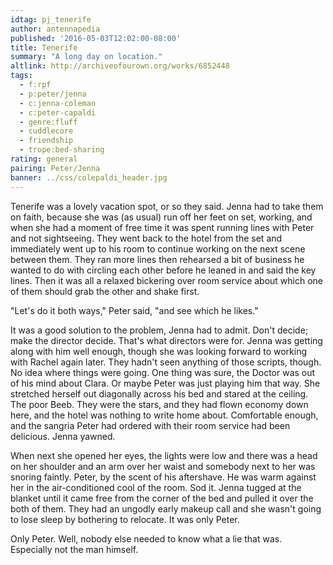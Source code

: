 ```yaml
---
idtag: pj_tenerife
author: antennapedia
published: '2016-05-03T12:02:00-08:00'
title: Tenerife
summary: "A long day on location."
altlink: http://archiveofourown.org/works/6852448
tags:
  - f:rpf
  - p:peter/jenna
  - c:jenna-coleman
  - c:peter-capaldi
  - genre:fluff
  - cuddlecore
  - friendship
  - trope:bed-sharing
rating: general
pairing: Peter/Jenna
banner: ../css/colepaldi_header.jpg
---
```

Tenerife was a lovely vacation spot, or so they said. Jenna had to take them on faith, because she was (as usual) run off her feet on set, working, and when she had a moment of free time it was spent running lines with Peter and not sightseeing. They went back to the hotel from the set and immediately went up to his room to continue working on the next scene between them. They ran more lines then rehearsed a bit of business he wanted to do with circling each other before he leaned in and said the key lines. Then it was all a relaxed bickering over room service about which one of them should grab the other and shake first.

"Let's do it both ways," Peter said, "and see which he likes."

It was a good solution to the problem, Jenna had to admit. Don't decide; make the director decide. That's what directors were for. Jenna was getting along with him well enough, though she was looking forward to working with Rachel again later. They hadn't seen anything of those scripts, though. No idea where things were going. One thing was sure, the Doctor was out of his mind about Clara. Or maybe Peter was just playing him that way. She stretched herself out diagonally across his bed and stared at the ceiling. The poor Beeb. They were the stars, and they had flown economy down here, and the hotel was nothing to write home about. Comfortable enough, and the sangria Peter had ordered with their room service had been delicious. Jenna yawned.

When next she opened her eyes, the lights were low and there was a head on her shoulder and an arm over her waist and somebody next to her was snoring faintly. Peter, by the scent of his aftershave. He was warm against her in the air-conditioned cool of the room. Sod it. Jenna tugged at the blanket until it came free from the corner of the bed and pulled it over the both of them. They had an ungodly early makeup call and she wasn't going to lose sleep by bothering to relocate. It was only Peter.

Only Peter. Well, nobody else needed to know what a lie that was. Especially not the man himself.
